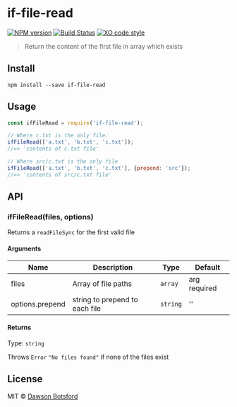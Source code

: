# if-file-read
[![NPM version][npm-image]][npm-url] [![Build Status][travis-image]][travis-url] [![XO code style][xo-image]][xo-url]

> Return the content of the first file in array which exists

## Install

```
npm install --save if-file-read
```

## Usage

```js
const ifFileRead = require('if-file-read');

// Where c.txt is the only file:
ifFileRead(['a.txt', 'b.txt', 'c.txt']);
//=> 'contents of c.txt file'

// Where src/c.txt is the only file
ifFileRead(['a.txt', 'b.txt', 'c.txt'], {prepend: 'src'});
//=> 'contents of src/c.txt file'
```

## API

### ifFileRead(files, options)

Returns a `readFileSync` for the first valid file

#### Arguments

| Name    | Description                     |   Type   |  Default  |
| ------- | ------------------------------- | -------- |  -------  |
| files   | Array of file paths             | `array`  | arg required |
|options.prepend| string to prepend to each file| `string`  |''    |

#### Returns

Type: `string`

Throws `Error` `"No files found"` if none of the files exist

## License

MIT © [Dawson Botsford](http://dawsonbotsford.com)

[npm-image]: https://badge.fury.io/js/if-file-read.svg
[npm-url]: https://npmjs.org/package/if-file-read
[travis-image]: https://travis-ci.org/dawsbot/if-file-read.svg?branch=master
[travis-url]: https://travis-ci.org/dawsbot/if-file-read
[xo-image]: https://img.shields.io/badge/code_style-XO-5ed9c7.svg
[xo-url]: https://github.com/sindresorhus/xo
